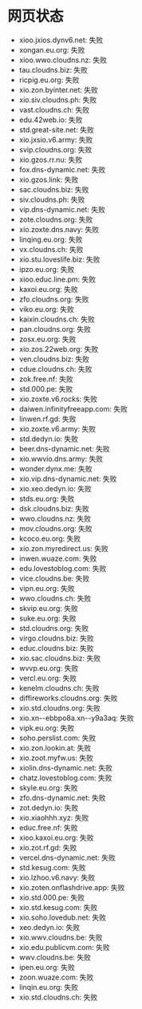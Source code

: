 # 网页状态
- xioo.jxios.dynv6.net: 失败
- xongan.eu.org: 失败
- xioo.wwo.cloudns.nz: 失败
- tau.cloudns.biz: 失败
- ricpig.eu.org: 失败
- xio.zon.byinter.net: 失败
- xio.siv.cloudns.ph: 失败
- vast.cloudns.ch: 失败
- edu.42web.io: 失败
- std.great-site.net: 失败
- xio.jxsio.v6.army: 失败
- svip.cloudns.org: 失败
- xio.gzos.rr.nu: 失败
- fox.dns-dynamic.net: 失败
- xio.gzos.link: 失败
- sac.cloudns.biz: 失败
- siv.cloudns.ph: 失败
- vip.dns-dynamic.net: 失败
- zote.cloudns.org: 失败
- xio.zoxte.dns.navy: 失败
- linqing.eu.org: 失败
- vx.cloudns.ch: 失败
- xio.stu.loveslife.biz: 失败
- ipzo.eu.org: 失败
- xioo.educ.line.pm: 失败
- kaxoi.eu.org: 失败
- zfo.cloudns.org: 失败
- viko.eu.org: 失败
- kaixin.cloudns.ch: 失败
- pan.cloudns.org: 失败
- zosx.eu.org: 失败
- xio.zos.22web.org: 失败
- ven.cloudns.biz: 失败
- cdue.cloudns.ch: 失败
- zok.free.nf: 失败
- std.000.pe: 失败
- xio.zoxte.v6.rocks: 失败
- daiwen.infinityfreeapp.com: 失败
- linwen.rf.gd: 失败
- xio.zoxte.v6.army: 失败
- std.dedyn.io: 失败
- beer.dns-dynamic.net: 失败
- xio.wwvio.dns.army: 失败
- wonder.dynx.me: 失败
- xio.vip.dns-dynamic.net: 失败
- xio.xeo.dedyn.io: 失败
- stds.eu.org: 失败
- dsk.cloudns.biz: 失败
- wwo.cloudns.nz: 失败
- mov.cloudns.org: 失败
- kcoco.eu.org: 失败
- xio.zon.myredirect.us: 失败
- inwen.wuaze.com: 失败
- edu.lovestoblog.com: 失败
- vice.cloudns.be: 失败
- vipn.eu.org: 失败
- wwo.cloudns.ch: 失败
- skvip.eu.org: 失败
- suke.eu.org: 失败
- std.cloudns.org: 失败
- virgo.cloudns.biz: 失败
- educ.cloudns.biz: 失败
- xio.sac.cloudns.biz: 失败
- wvvp.eu.org: 失败
- vercl.eu.org: 失败
- kenelm.cloudns.ch: 失败
- diffireworks.cloudns.org: 失败
- xio.std.cloudns.org: 失败
- xio.xn--ebbpo8a.xn--y9a3aq: 失败
- vipk.eu.org: 失败
- soho.perslist.com: 失败
- xio.zon.lookin.at: 失败
- xio.zoot.myfw.us: 失败
- xiolin.dns-dynamic.net: 失败
- chatz.lovestoblog.com: 失败
- skyle.eu.org: 失败
- zfo.dns-dynamic.net: 失败
- zot.dedyn.io: 失败
- xio.xiaohhh.xyz: 失败
- educ.free.nf: 失败
- xioo.kaxoi.eu.org: 失败
- xio.zot.rf.gd: 失败
- vercel.dns-dynamic.net: 失败
- std.kesug.com: 失败
- xio.lzhoo.v6.navy: 失败
- xio.zoten.onflashdrive.app: 失败
- xio.std.000.pe: 失败
- xio.std.kesug.com: 失败
- xio.soho.lovedub.net: 失败
- xeo.dedyn.io: 失败
- xio.wwv.cloudns.be: 失败
- xio.edu.publicvm.com: 失败
- wwv.cloudns.be: 失败
- ipen.eu.org: 失败
- zoon.wuaze.com: 失败
- linqin.eu.org: 失败
- xio.std.cloudns.ch: 失败
